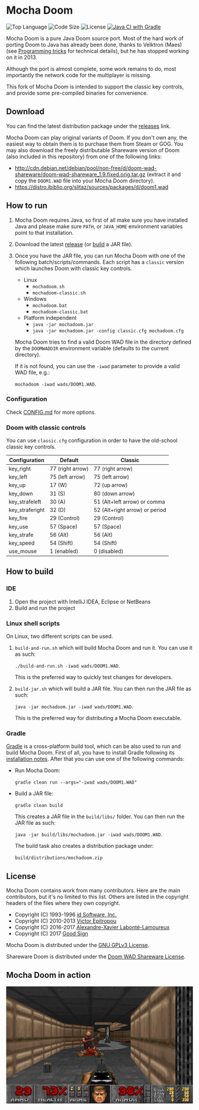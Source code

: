 # Mocha Doom

![Top Language](https://img.shields.io/github/languages/top/gaborbata/mochadoom.svg?style=flat)
![Code Size](https://img.shields.io/github/languages/code-size/gaborbata/mochadoom.svg?style=flat)
![License](https://img.shields.io/github/license/gaborbata/mochadoom.svg?style=flat&logo=gnu)
[![Java CI with Gradle](https://github.com/gaborbata/mochadoom/workflows/Java%20CI%20with%20Gradle/badge.svg)](https://github.com/gaborbata/mochadoom/actions/workflows/gradle.yml)

Mocha Doom is a pure Java Doom source port. Most of the hard work of porting Doom to Java has already been done,
thanks to Velktron (Maes) (see [Programming tricks](PROGRAMMING.md) for technical details), but he has stopped working on it in 2013.

Although the port is almost complete, some work remains to do, most importantly the network code for the multiplayer is missing.

This fork of Mocha Doom is intended to support the classic key controls, and provide some pre-compiled binaries for convenience.

## Download

You can find the latest distribution package under the [releases](https://github.com/gaborbata/mochadoom/releases/latest) link.

Mocha Doom can play original variants of Doom. If you don't own any, the easiest way to obtain them is to purchase them from Steam or GOG.
You may also download the freely distributable Shareware version of Doom (also included in this repository) from one of the following links:
* http://cdn.debian.net/debian/pool/non-free/d/doom-wad-shareware/doom-wad-shareware_1.9.fixed.orig.tar.gz
  (extract it and copy the `DOOM1.WAD` file into your Mocha Doom directory).
* https://distro.ibiblio.org/slitaz/sources/packages/d/doom1.wad

## How to run

1. Mocha Doom requires Java, so first of all make sure you have installed Java and please make sure `PATH`,
   or `JAVA_HOME` environment variables point to that installation.
2. Download the latest [release](https://github.com/gaborbata/mochadoom/releases/latest)
   (or [build](https://github.com/gaborbata/mochadoom#how-to-build) a JAR file).
3. Once you have the JAR file, you can run Mocha Doom with one of the following batch/scripts/commands.
   Each script has a `classic` version which launches Doom with classic key controls.

   * Linux
     * `mochadoom.sh`
     * `mochadoom-classic.sh`
   * Windows
     * `mochadoom.bat`
     * `mochadoom-classic.bat`
   * Platform independent
     * `java -jar mochadoom.jar`
     * `java -jar mochadoom.jar -config classic.cfg mochadoom.cfg`

   Mocha Doom tries to find a valid Doom WAD file in the directory
   defined by the `DOOMWADDIR` environment variable (defaults to the current directory).

   If it is not found, you can use the `-iwad` parameter to provide a valid WAD file, e.g.:

   `mochadoom -iwad wads/DOOM1.WAD`.

### Configuration

Check [CONFIG.md](CONFIG.md) for more options.

### Doom with classic controls

You can use `classic.cfg` configuration in order to have the old-school classic key controls.

| Configuration   | Default          | Classic                        |
| --------------- | ---------------- | ------------------------------ |
| key_right       | 77 (right arrow) | 77 (right arrow)               |
| key_left        | 75 (left arrow)  | 75 (left arrow)                |
| key_up          | 17 (W)           | 72 (up arrow)                  |
| key_down        | 31 (S)           | 80 (down arrow)                |
| key_strafeleft  | 30 (A)           | 51 (Alt+left arrow) or comma   |
| key_straferight | 32 (D)           | 52 (Alt+right arrow) or period |
| key_fire        | 29 (Control)     | 29 (Control)                   |
| key_use         | 57 (Space)       | 57 (Space)                     |
| key_strafe      | 56 (Alt)         | 56 (Alt)                       |
| key_speed       | 54 (Shift)       | 54 (Shift)                     |
| use_mouse       | 1 (enabled)      | 0 (disabled)                   |

## How to build

### IDE

1. Open the project with IntelliJ IDEA, Eclipse or NetBeans
2. Build and run the project

### Linux shell scripts

On Linux, two different scripts can be used.

1. `build-and-run.sh` which will build Mocha Doom and run it. You can use it as such:

   `./build-and-run.sh -iwad wads/DOOM1.WAD`.

   This is the preferred way to quickly test changes for developers.

2. `build-jar.sh` which will build a JAR file. You can then run the JAR file as such:

   `java -jar mochadoom.jar -iwad wads/DOOM1.WAD`.

   This is the preferred way for distributing a Mocha Doom executable.

### Gradle

[Gradle](https://gradle.org/) is a cross-platform build tool, which can be also used to run and build Mocha Doom.
First of all, you have to install Gradle following its [installation notes](https://gradle.org/install/).
After that you can use one of the following commands:

* Run Mocha Doom:

  `gradle clean run --args="-iwad wads/DOOM1.WAD"`

* Build a JAR file:

  `gradle clean build`

  This creates a JAR file in the `build/libs/` folder.
  You can then run the JAR file as such:

  `java -jar build/libs/mochadoom.jar -iwad wads/DOOM1.WAD`.

  The build task also creates a distribution package under:

  `build/distributions/mochadoom.zip`

## License

Mocha Doom contains work from many contributors. Here are the main contributors,
but it's no limited to this list. Others are listed in the copyright headers of the files where they own copyright.

- Copyright (C) 1993-1996  [id Software, Inc.](http://www.idsoftware.com/)
- Copyright (C) 2010-2013  [Victor Epitropou](https://sourceforge.net/projects/mochadoom/)
- Copyright (C) 2016-2017  [Alexandre-Xavier Labonté-Lamoureux](https://github.com/AXDOOMER/)
- Copyright (C) 2017  [Good Sign](https://github.com/GoodSign2017)

Mocha Doom is distributed under the [GNU GPLv3 License](https://www.gnu.org/licenses/gpl-3.0.en.html).

Shareware Doom is distributed under the [Doom WAD Shareware License](wads/doom-wad-shareware-license.txt).

## Mocha Doom in action

![Mocha Doom](mochadoom.png)

